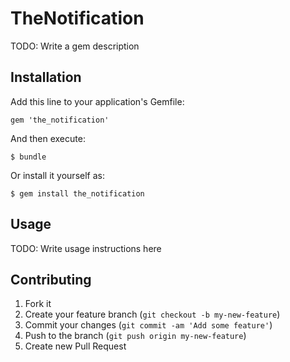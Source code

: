 # TheNotification

TODO: Write a gem description

## Installation

Add this line to your application's Gemfile:

    gem 'the_notification'

And then execute:

    $ bundle

Or install it yourself as:

    $ gem install the_notification

## Usage

TODO: Write usage instructions here

## Contributing

1. Fork it
2. Create your feature branch (`git checkout -b my-new-feature`)
3. Commit your changes (`git commit -am 'Add some feature'`)
4. Push to the branch (`git push origin my-new-feature`)
5. Create new Pull Request
